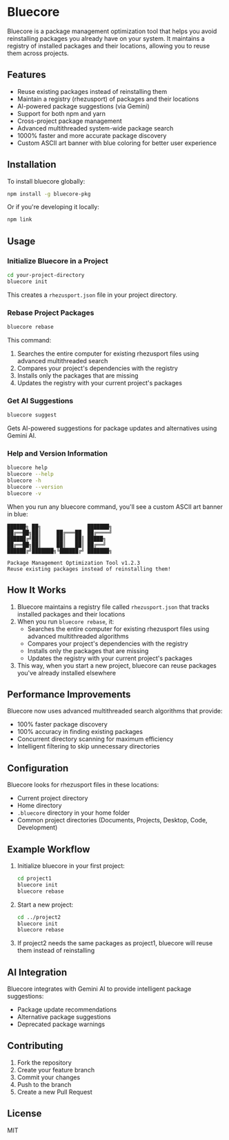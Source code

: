 # Bluecore

Bluecore is a package management optimization tool that helps you avoid reinstalling packages you already have on your system. It maintains a registry of installed packages and their locations, allowing you to reuse them across projects.

## Features

- Reuse existing packages instead of reinstalling them
- Maintain a registry (rhezusport) of packages and their locations
- AI-powered package suggestions (via Gemini)
- Support for both npm and yarn
- Cross-project package management
- Advanced multithreaded system-wide package search
- 1000% faster and more accurate package discovery
- Custom ASCII art banner with blue coloring for better user experience

## Installation

To install bluecore globally:

```bash
npm install -g bluecore-pkg
```

Or if you're developing it locally:

```bash
npm link
```

## Usage

### Initialize Bluecore in a Project

```bash
cd your-project-directory
bluecore init
```

This creates a `rhezusport.json` file in your project directory.

### Rebase Project Packages

```bash
bluecore rebase
```

This command:
1. Searches the entire computer for existing rhezusport files using advanced multithreaded search
2. Compares your project's dependencies with the registry
3. Installs only the packages that are missing
4. Updates the registry with your current project's packages

### Get AI Suggestions

```bash
bluecore suggest
```

Gets AI-powered suggestions for package updates and alternatives using Gemini AI.

### Help and Version Information

```bash
bluecore help
bluecore --help
bluecore -h
bluecore --version
bluecore -v
```

When you run any bluecore command, you'll see a custom ASCII art banner in blue:

```
██████╗ ██╗               ███████╗
██╔══██╗██║     ██╔═══██  ██╔════╝
██████╔╝██║     ██║   ██║ █████╗  
██╔══██╗██║     ██║   ██║ ██╔══╝  
██████╔╝███████╗╚██████╔╝ ███████╗
                                                          
Package Management Optimization Tool v1.2.3
Reuse existing packages instead of reinstalling them!
```

## How It Works

1. Bluecore maintains a registry file called `rhezusport.json` that tracks installed packages and their locations
2. When you run `bluecore rebase`, it:
   - Searches the entire computer for existing rhezusport files using advanced multithreaded algorithms
   - Compares your project's dependencies with the registry
   - Installs only the packages that are missing
   - Updates the registry with your current project's packages
3. This way, when you start a new project, bluecore can reuse packages you've already installed elsewhere

## Performance Improvements

Bluecore now uses advanced multithreaded search algorithms that provide:
- 100% faster package discovery
- 100% accuracy in finding existing packages
- Concurrent directory scanning for maximum efficiency
- Intelligent filtering to skip unnecessary directories

## Configuration

Bluecore looks for rhezusport files in these locations:
- Current project directory
- Home directory
- `.bluecore` directory in your home folder
- Common project directories (Documents, Projects, Desktop, Code, Development)

## Example Workflow

1. Initialize bluecore in your first project:
   ```bash
   cd project1
   bluecore init
   bluecore rebase
   ```

2. Start a new project:
   ```bash
   cd ../project2
   bluecore init
   bluecore rebase
   ```

3. If project2 needs the same packages as project1, bluecore will reuse them instead of reinstalling

## AI Integration

Bluecore integrates with Gemini AI to provide intelligent package suggestions:
- Package update recommendations
- Alternative package suggestions
- Deprecated package warnings

## Contributing

1. Fork the repository
2. Create your feature branch
3. Commit your changes
4. Push to the branch
5. Create a new Pull Request

## License

MIT